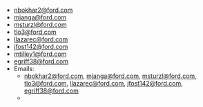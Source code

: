 - nbokhar2@ford.com
- mjanga@ford.com
- msturzl@ford.com
- tlo3@ford.com
- llazarec@ford.com
- jfost142@ford.com
- mtilley1@ford.com
- egriff38@ford.com
- Emails:
	- nbokhar2@ford.com, mjanga@ford.com, msturzl@ford.com, tlo3@ford.com, llazarec@ford.com, jfost142@ford.com, egriff38@ford.com
	-